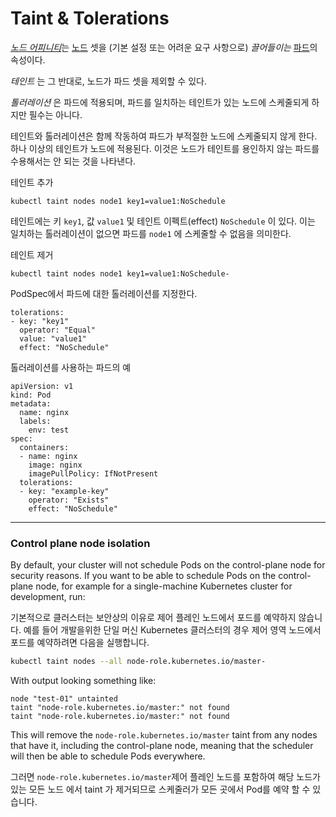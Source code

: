# Taint & Tolerations

[*노드 어피니티*](https://kubernetes.io/ko/docs/concepts/scheduling-eviction/assign-pod-node/#어피니티-affinity-와-안티-어피니티-anti-affinity)는 [노드](https://kubernetes.io/ko/docs/concepts/architecture/nodes/) 셋을 (기본 설정 또는 어려운 요구 사항으로) *끌어들이는* [파드](https://kubernetes.io/ko/docs/concepts/workloads/pods/)의 속성이다. 

*테인트* 는 그 반대로, 노드가 파드 셋을 제외할 수 있다.

*톨러레이션* 은 파드에 적용되며, 파드를 일치하는 테인트가 있는 노드에 스케줄되게 하지만 필수는 아니다.

테인트와 톨러레이션은 함께 작동하여 파드가 부적절한 노드에 스케줄되지 않게 한다. 하나 이상의 테인트가 노드에 적용된다. 이것은 노드가 테인트를 용인하지 않는 파드를 수용해서는 안 되는 것을 나타낸다.



테인트 추가

```
kubectl taint nodes node1 key1=value1:NoSchedule
```

테인트에는 키 `key1`, 값 `value1` 및 테인트 이펙트(effect) `NoSchedule` 이 있다. 이는 일치하는 톨러레이션이 없으면 파드를 `node1` 에 스케줄할 수 없음을 의미한다.



테인트 제거

```
kubectl taint nodes node1 key1=value1:NoSchedule-
```



PodSpec에서 파드에 대한 톨러레이션를 지정한다.

```
tolerations:
- key: "key1"
  operator: "Equal"
  value: "value1"
  effect: "NoSchedule"
```



톨러레이션를 사용하는 파드의 예

```
apiVersion: v1
kind: Pod
metadata:
  name: nginx
  labels:
    env: test
spec:
  containers:
  - name: nginx
    image: nginx
    imagePullPolicy: IfNotPresent
  tolerations:
  - key: "example-key"
    operator: "Exists"
    effect: "NoSchedule"
```



---

### Control plane node isolation

By default, your cluster will not schedule Pods on the control-plane node for security reasons. If you want to be able to schedule Pods on the control-plane node, for example for a single-machine Kubernetes cluster for development, run:

기본적으로 클러스터는 보안상의 이유로 제어 플레인 노드에서 포드를 예약하지 않습니다. 예를 들어 개발을위한 단일 머신 Kubernetes 클러스터의 경우 제어 영역 노드에서 포드를 예약하려면 다음을 실행합니다.

```bash
kubectl taint nodes --all node-role.kubernetes.io/master-
```

With output looking something like:

```
node "test-01" untainted
taint "node-role.kubernetes.io/master:" not found
taint "node-role.kubernetes.io/master:" not found
```

This will remove the `node-role.kubernetes.io/master` taint from any nodes that have it, including the control-plane node, meaning that the scheduler will then be able to schedule Pods everywhere.

그러면 `node-role.kubernetes.io/master`제어 플레인 노드를 포함하여 해당 노드가있는 모든 노드 에서 taint 가 제거되므로 스케줄러가 모든 곳에서 Pod를 예약 할 수 있습니다.

 